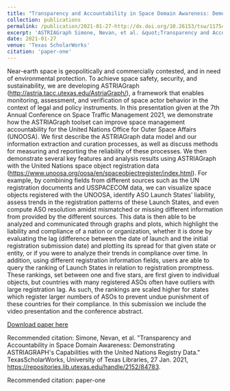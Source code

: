 ```yaml
---
title: "Transparency and Accountability in Space Domain Awareness: Demonstrating ASTRIAGraph�s Capabilities with the United Nations Registry Data"
collection: publications
permalink: /publication/2021-01-27-http://dx.doi.org/10.26153/tsw/11754
excerpt: 'ASTRIAGraph Simone, Nevan, et al. &quot;Transparency and Accountability in Space Domain Awareness: Demonstrating ASTRIAGRAPH&apos;s Capabilities with the United Nations Registry Data. TexasScholarWorks, University of Texas Libraries, 27 Jan. 2021, https://repositories.lib.utexas.edu/handle/2152/84783.'
date: 2021-01-27
venue: 'Texas ScholarWorks'
citation: 'paper-one'
---
```

Near-earth space is geopolitically and commercially contested, and in need of environmental protection. To achieve space safety, security, and sustainability, we are developing ASTRIAGraph (http://astria.tacc.utexas.edu/AstriaGraph/), a framework that enables monitoring, assessment, and verification of space actor behavior in the context of legal and policy instruments. In this presentation given at the 7th Annual Conference on Space Traffic Management 2021, we demonstrate how the ASTRIAGraph toolset can improve space management accountability for the United Nations Office for Outer Space Affairs (UNOOSA). We first describe the ASTRIAGraph data model and our information extraction and curation processes, as well as discuss methods for measuring and reporting the reliability of these processes. We then demonstrate several key features and analysis results using ASTRIAGraph with the United Nations space object registration data (https://www.unoosa.org/oosa/en/spaceobjectregister/index.html). For example, by combining fields from different sources such as the UN registration documents and USSPACECOM data, we can visualize space objects registered with the UNOOSA, identify ASO Launch States’ liability, assess trends in the registration patterns of these Launch States, and even compute ASO resolution amidst mismatched or missing different information from provided by the different sources. This data is then able to be analyzed and communicated through graphs and plots, which highlight the liability and compliance of a nation or organization, whether it is done by evaluating the lag (difference between the date of launch and the initial registration submission date) and plotting its spread for that given state or entity, or if you were to analyze their trends in compliance over time. In addition, using different registration information fields, users are able to query the ranking of Launch States in relation to registration promptness. These rankings, set between one and five stars, are first given to individual objects, but countries with many registered ASOs often have outliers with large registration lag. As such, the rankings are scaled higher for states which register larger numbers of ASOs to prevent undue punishment of these countries for their compliance. In this submission we include the video presentation and the conference abstract.

[Download paper here](http://dx.doi.org/10.26153/tsw/11754)

Recommended citation: Simone, Nevan, et al. "Transparency and Accountability in Space Domain Awareness: Demonstrating ASTRIAGRAPH's Capabilities with the United Nations Registry Data." TexasScholarWorks, University of Texas Libraries, 27 Jan. 2021, https://repositories.lib.utexas.edu/handle/2152/84783.

Recommended citation: paper-one
